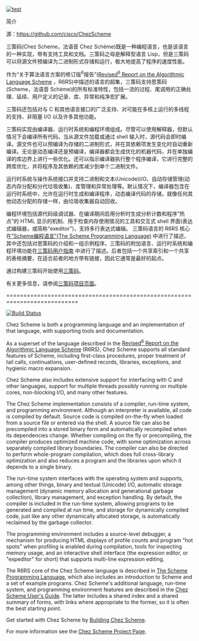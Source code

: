 [![test](https://github.com/cisco/ChezScheme/actions/workflows/test.yml/badge.svg?branch=main)](https://github.com/cisco/ChezScheme/actions/workflows/test.yml)

简介

源：https://github.com/cisco/ChezScheme

三策码(Chez Scheme，法语音 Chez Schème)既是一种编程语言，也是该语言的一种实现，带有支持工具和文档。三策码之母是解释型语言 Lisp，但是三策码可以将源文件预编译为二进制形式存储和运行，极大地提高了程序的速度性能。

作为“关于算法语言方案的修订版<sup>6</sup>报告”([Revised<sup>6</sup> Report on the Algorithmic Language Scheme](http://www.r6rs.org)
，R6RS)中描述的语言的超集，三策码支持思策码(Scheme，法语音 Schème)的所有标准特性，包括一流的过程、尾调用的正确处理、延续、用户定义的记录、库、异常和纯净宏扩展。

三策码还包括对与 C 和其他语言接口的广泛支持、对可能在多核上运行的多线程的支持、非阻塞 I/O 以及许多其他功能。

三策码实现由编译器、运行时系统和编程环境组成。尽管可以使用解释器，但默认情况下会编译所有代码。当从源文件加载或通过 shell 输入时，源代码会即时编译。源文件也可以预编译为存储的二进制形式，并在其依赖项发生变化时自动重新编译。无论是动态编译还是预编译，编译器都会生成优化的机器代码，并在单独编译的库边界上进行一些优化。还可以指示编译器执行整个程序编译，它进行完整的跨库优化，并将程序及其依赖的库减少到单个二进制文件。

运行时系统与操作系统接口并支持二进制和文本(Unicode)I/O、自动存储管理(动态内存分配和分代垃圾收集)、库管理和异常处理等。默认情况下，编译器包含在运行时系统中，允许在运行时生成和编译程序，动态编译代码的存储，就像任何其他动态分配的存储一样，由垃圾收集器自动回收。

编程环境包括源代码级调试器、在编译期间启用分析时生成分析计数和程序“热点”的 HTML 显示的机制、用于检查内存使用情况的工具和交互式 shell 界面(表达式编辑器，或简称“exeditor”)，支持多行表达式编辑。
三策码语言的 R6RS 核心在[“Scheme编程语言”(The Scheme Programming Language)](http://www.scheme.com/tspl4/) 中进行了描述，其中还包括对思策码的介绍和一组示例程序。三策码的附加语言、运行时系统和编程环境功能在[三策码用户指南](http://cisco.github.io/ChezScheme/csug9.5/csug.html/) 中进行了描述。后者包括一个共享索引和一个共享的表格摘要，在适合前者的地方带有链接，因此它通常是最好的起点。

通过构建三策码开始使用[三策码](BUILDING)。

有关更多信息，请参阅[三策码项目页面](https://cisco.github.io/ChezScheme/)。

===========================================================================

[![Build Status](https://travis-ci.org/cisco/ChezScheme.svg?branch=master)](https://travis-ci.org/cisco/ChezScheme)

Chez Scheme is both a programming language and an implementation
of that language, with supporting tools and documentation.

As a superset of the language described in the
[Revised<sup>6</sup> Report on the Algorithmic Language Scheme](http://www.r6rs.org)
(R6RS), Chez Scheme supports all standard features of Scheme,
including first-class procedures, proper treatment of tail calls,
continuations, user-defined records, libraries, exceptions, and
hygienic macro expansion.

Chez Scheme also includes extensive support for interfacing with C
and other languages, support for multiple threads possibly running
on multiple cores, non-blocking I/O, and many other features.

The Chez Scheme implementation consists of a compiler, run-time
system, and programming environment.
Although an interpreter is available, all code is compiled by
default.
Source code is compiled on-the-fly when loaded from a source file
or entered via the shell.
A source file can also be precompiled into a stored binary form and
automatically recompiled when its dependencies change.
Whether compiling on the fly or precompiling, the compiler produces
optimized machine code, with some optimization across separately
compiled library boundaries.
The compiler can also be directed to perform whole-program compilation,
which does full cross-library optimization and also reduces a
program and the libraries upon which it depends to a single binary.

The run-time system interfaces with the operating system and supports,
among other things, binary and textual (Unicode) I/O, automatic
storage management (dynamic memory allocation and generational
garbage collection), library management, and exception handling.
By default, the compiler is included in the run-time system, allowing
programs to be generated and compiled at run time, and storage for
dynamically compiled code, just like any other dynamically allocated
storage, is automatically reclaimed by the garbage collector.

The programming environment includes a source-level debugger, a
mechanism for producing HTML displays of profile counts and program
"hot spots" when profiling is enabled during compilation, tools for
inspecting memory usage, and an interactive shell interface (the
expression editor, or "expeditor" for short) that supports multi-line
expression editing.

The R6RS core of the Chez Scheme language is described in
[The Scheme Programming Language](http://www.scheme.com/tspl4/),
which also includes an introduction to Scheme and a set of example programs.
Chez Scheme's additional language, run-time system, and
programming environment features are described in the
[Chez Scheme User's Guide](http://cisco.github.io/ChezScheme/csug9.5/csug.html).
The latter includes a shared index and a shared summary of forms,
with links where appropriate to the former, so it is often the best
starting point.

Get started with Chez Scheme by [Building Chez Scheme](BUILDING).

For more information see the [Chez Scheme Project Page](https://cisco.github.io/ChezScheme/).

